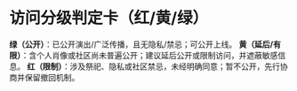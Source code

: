 # 访问分级判定卡（红/黄/绿）
**绿（公开）**：已公开演出/广泛传播，且无隐私/禁忌；可公开上线。
**黄（延后/有限）**：含个人肖像或社区尚未普遍公开；建议延后公开或限制访问，并遮蔽敏感信息。
**红（限制）**：涉及祭祀、隐私或社区禁忌，未经明确同意；暂不公开，先行协商并保留撤回机制。

